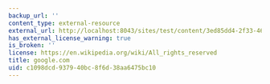 ```yaml
---
backup_url: ''
content_type: external-resource
external_url: http://localhost:8043/sites/test/content/3ed85dd4-2f33-46c2-8aeb-8d4903217955/?ocw_resource_link_uuid=3ed85dd4-2f33-46c2-8aeb-8d4903217955&ocw_resource_link_suffix=
has_external_license_warning: true
is_broken: ''
license: https://en.wikipedia.org/wiki/All_rights_reserved
title: google.com
uid: c1098dcd-9379-40bc-8f6d-38aa6475bc10
---
```

